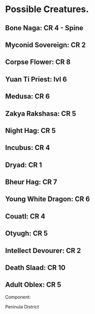 # Possible Creatures.

## Bone Naga: CR 4 - Spine

## Myconid Sovereign: CR 2

## Corpse Flower: CR 8

## Yuan Ti Priest: lvl 6

## Medusa: CR 6

## Zakya Rakshasa: CR 5

## Night Hag: CR 5

## Incubus: CR 4

## Dryad: CR 1

## Bheur Hag: CR 7

## Young White Dragon: CR 6

## Couatl: CR 4

## Otyugh: CR 5

## Intellect Devourer: CR 2

## Death Slaad: CR 10

## Adult Oblex: CR 5

Component: 

Peninula District
